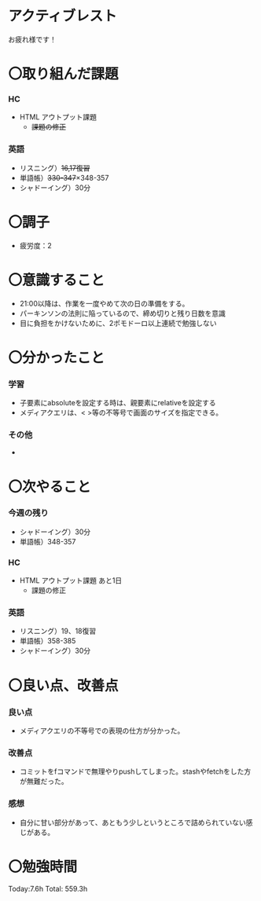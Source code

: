 # アクティブレスト

お疲れ様です！

# 〇取り組んだ課題

### HC

- HTML アウトプット課題
    - ~~課題の修正~~

### 英語

- リスニング）~~16,17復習~~
- 単語帳）~~330-347~~×348-357
- シャドーイング）30分

# 〇調子

- 疲労度：2

# 〇意識すること

- 21:00以降は、作業を一度やめて次の日の準備をする。
- パーキンソンの法則に陥っているので、締め切りと残り日数を意識
- 目に負担をかけないために、2ポモドーロ以上連続で勉強しない

# 〇分かったこと

### 学習

- 子要素にabsoluteを設定する時は、親要素にrelativeを設定する
- メディアクエリは、< >等の不等号で画面のサイズを指定できる。

### その他

- 

# 〇次やること

### 今週の残り

- シャドーイング）30分
- 単語帳）348-357

### HC

- HTML アウトプット課題 あと1日
    - 課題の修正

### 英語

- リスニング）19、18復習
- 単語帳）358-385
- シャドーイング）30分

# 〇良い点、改善点

### 良い点

- メディアクエリの不等号での表現の仕方が分かった。

### 改善点

- コミットをfコマンドで無理やりpushしてしまった。stashやfetchをした方が無難だった。

### 感想

- 自分に甘い部分があって、あともう少しというところで詰められていない感じがある。

# 〇勉強時間

Today:7.6h Total: 559.3h
